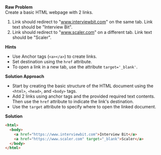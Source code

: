**Raw Problem**  
Create a basic HTML webpage with 2 links.

1. Link should redirect to "www.interviewbit.com" on the same tab. Link text should be "Interview Bit".
2. Link should redirect to "www.scaler.com" on a different tab. Link text should be "Scaler".

**Hints**

- Use Anchor tags (`<a></a>`) to create links.
- Set destination using the `href` attribute.
- To open a link in a new tab, use the attribute `target='_blank'`.

**Solution Approach**

- Start by creating the basic structure of the HTML document using the `<html>`, `<head>`, and `<body>` tags.
- Add 2 links using anchor tags and the provided required text contents. Then use the `href` attribute to indicate the link's destination.
- Use the `target` attribute to specify where to open the linked document.

**Solution**

```html
<html>
  <body>
    <a href="https://www.interviewbit.com">Interview Bit</a>
    <a href="https://www.scaler.com" target="_blank">Scaler</a>
  </body>
</html>
```
